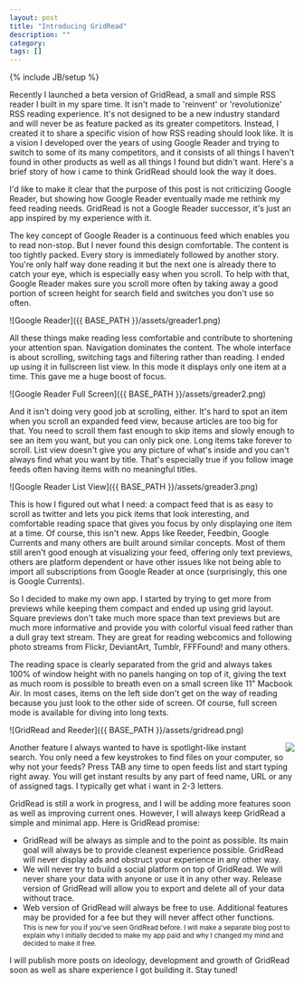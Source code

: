 ```yaml
---
layout: post
title: "Introducing GridRead"
description: ""
category: 
tags: []
---
```

{% include JB/setup %}

Recently I launched a beta version of GridRead, a small and simple RSS reader I built in my spare time. It isn't made to 'reinvent' or 'revolutionize' RSS reading experience. It's not designed to be a new industry standard and will never be as feature packed as its greater competitors. Instead, I created it to share a specific vision of how RSS reading should look like. It is a vision I developed over the years of using Google Reader and trying to switch to some of its many competitors, and it consists of all things I haven't found in other products as well as all things I found but didn't want. Here's a brief story of how i came to think GridRead should look the way it does.

I'd like to make it clear that the purpose of this post is not criticizing Google Reader, but showing how Google Reader eventually made me rethink my feed reading needs. GridRead is not a Google Reader successor, it's just an app inspired by my experience with it.

The key concept of Google Reader is a continuous feed which enables you to read non-stop. But I never found this design comfortable. The content is too tightly packed. Every story is immediately followed by another story. You're only half way done reading it but the next one is already there to catch your eye, which is especially easy when you scroll. To help with that, Google Reader makes sure you scroll more often by taking away a good portion of screen height for search field and switches you don't use so often.

![Google Reader]({{ BASE_PATH }}/assets/greader1.png)

All these things make reading less comfortable and contribute to shortening your attention span. Navigation dominates the content. The whole interface is about scrolling, switching tags and filtering rather than reading. I ended up using it in fullscreen list view. In this mode it displays only one item at a time. This gave me a huge boost of focus.

![Google Reader Full Screen]({{ BASE_PATH }}/assets/greader2.png)

And it isn't doing very good job at scrolling, either. It's hard to spot an item when you scroll an expanded feed view, because articles are too big for that. You need to scroll them fast enough to skip items and slowly enough to see an item you want, but you can only pick one. Long items take forever to scroll. List view doesn't give you any picture of what's inside and you can't always find what you want by title. That's especially true if you follow image feeds often having items with no meaningful titles.

![Google Reader List View]({{ BASE_PATH }}/assets/greader3.png)

This is how I figured out what I need: a compact feed that is as easy to scroll as twitter and lets you pick items that look interesting, and comfortable reading space that gives you focus by only displaying one item at a time.
Of course, this isn't new. Apps like Reeder, Feedbin, Google Currents and many others are built around similar concepts. Most of them still aren't good enough at visualizing your feed, offering only text previews, others are platform dependent or have other issues like not being able to import all subscriptions from Google Reader at once (surprisingly, this one is Google Currents).

So I decided to make my own app. I started by trying to get more from previews while keeping them compact and ended up using grid layout. Square previews don't take much more space than text previews but are much more informative and provide you with colorful visual feed rather than a dull gray text stream. They are great for reading webcomics and following photo streams from Flickr, DeviantArt, Tumblr, FFFFound! and many others.

The reading space is clearly separated from the grid and always takes 100% of window height with no panels hanging on top of it, giving the text as much room is possible to breath even on a small screen like 11" Macbook Air. In most cases, items on the left side don't get on the way of reading because you just look to the other side of screen. Of course, full screen mode is available for diving into long texts.

![GridRead and Reeder]({{ BASE_PATH }}/assets/gridread.png)

<img src="{{ BASE_PATH }}/assets/search.png" style="float: right; margin-left: 20px">

Another feature I always wanted to have is spotlight-like instant search. You only need a few keystrokes to find files on your computer, so why not your feeds? Press TAB any time to open feeds list and start typing right away. You will get instant results by any part of feed name, URL or any of assigned tags. I typically get what i want in 2-3 letters.

GridRead is still a work in progress, and I will be adding more features soon as well as improving current ones. However, I will always keep GridRead a simple and minimal app. Here is GridRead promise:

- GridRead will be always as simple and to the point as possible. Its main goal will always be to provide cleanest experience possible. GridRead will never display ads and obstruct your experience in any other way.
- We will never try to build a social platform on top of GridRead. We will never share your data with anyone or use it in any other way. Release version of GridRead will allow you to export and delete all of your data without trace.
- Web version of GridRead will always be free to use. Additional features may be provided for a fee but they will never affect other functions.<br/><small>This is new for you if you've seen GridRead before. I will make a separate blog post to explain why I initially decided to make my app paid and why I changed my mind and decided to make it free.</small>

I will publish more posts on ideology, development and growth of GridRead soon as well as share experience I got building it. Stay tuned!
